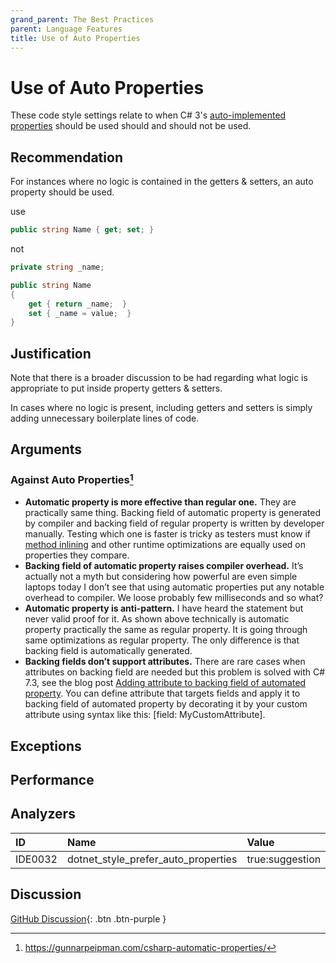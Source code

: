 ```yaml
---
grand_parent: The Best Practices
parent: Language Features
title: Use of Auto Properties
---
```


# Use of Auto Properties

These code style settings relate to when C# 3's [auto-implemented properties](https://docs.microsoft.com/dotnet/csharp/programming-guide/classes-and-structs/auto-implemented-properties) should be used should and should not be used.

## Recommendation

For instances where no logic is contained in the getters & setters, an auto property should be used.

use

```cs
public string Name { get; set; }
```

not

```cs
private string _name;

public string Name
{
    get { return _name;  }
    set { _name = value;  }
}
```

## Justification

Note that there is a broader discussion to be had regarding what logic is appropriate to put inside property getters & setters.

In cases where no logic is present, including getters and setters is simply adding unnecessary boilerplate lines of code.

## Arguments

### Against Auto Properties[^1]

* **Automatic property is more effective than regular one.** They are practically same thing. Backing field of automatic property is generated by compiler and backing field of regular property is written by developer manually. Testing which one is faster is tricky as testers must know if [method inlining](https://docs.microsoft.com/en-us/archive/blogs/davidnotario/jit-optimizations-inlining-ii) and other runtime optimizations are equally used on properties they compare.
* **Backing field of automatic property raises compiler overhead.** It’s actually not a myth but considering how powerful are even simple laptops today I don’t see that using automatic properties put any notable overhead to compiler. We loose probably few milliseconds and so what?
* **Automatic property is anti-pattern.** I have heard the statement but never valid proof for it. As shown above technically is automatic property practically the same as regular property. It is going through same optimizations as regular property. The only difference is that backing field is automatically generated.
* **Backing fields don’t support attributes.** There are rare cases when attributes on backing field are needed but this problem is solved with C# 7.3, see the blog post [Adding attribute to backing field of automated property](https://gunnarpeipman.com/csharp/backing-field-attribute/). You can define attribute that targets fields and apply it to backing field of automated property by decorating it by your custom attribute using syntax like this: [field: MyCustomAttribute].

## Exceptions

## Performance

## Analyzers

| ID | Name | Value
|:-|:-|:-|
| IDE0032 | dotnet_style_prefer_auto_properties | true:suggestion |

## Discussion

[GitHub Discussion](){: .btn .btn-purple }

[^1]: https://gunnarpeipman.com/csharp-automatic-properties/